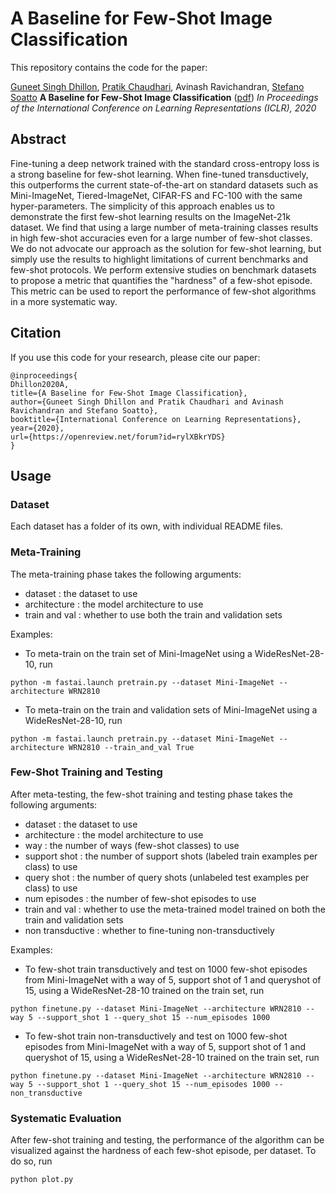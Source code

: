 # A Baseline for Few-Shot Image Classification

This repository contains the code for the paper:

[Guneet Singh Dhillon](https://guneet-dhillon.github.io/), [Pratik Chaudhari](https://pratikac.github.io/), Avinash Ravichandran, [Stefano Soatto](http://web.cs.ucla.edu/~soatto/)
**A Baseline for Few-Shot Image Classification** ([pdf](https://openreview.net/pdf?id=rylXBkrYDS))
*In Proceedings of the International Conference on Learning Representations (ICLR), 2020*

## Abstract

Fine-tuning a deep network trained with the standard cross-entropy loss is a strong baseline for few-shot learning.
When fine-tuned transductively, this outperforms the current state-of-the-art on standard datasets such as Mini-ImageNet, Tiered-ImageNet, CIFAR-FS and FC-100 with the same hyper-parameters.
The simplicity of this approach enables us to demonstrate the first few-shot learning results on the ImageNet-21k dataset.
We find that using a large number of meta-training classes results in high few-shot accuracies even for a large number of few-shot classes.
We do not advocate our approach as the solution for few-shot learning, but simply use the results to highlight limitations of current benchmarks and few-shot protocols.
We perform extensive studies on benchmark datasets to propose a metric that quantifies the "hardness" of a few-shot episode.
This metric can be used to report the performance of few-shot algorithms in a more systematic way.

## Citation

If you use this code for your research, please cite our paper:
```
@inproceedings{
Dhillon2020A,
title={A Baseline for Few-Shot Image Classification},
author={Guneet Singh Dhillon and Pratik Chaudhari and Avinash Ravichandran and Stefano Soatto},
booktitle={International Conference on Learning Representations},
year={2020},
url={https://openreview.net/forum?id=rylXBkrYDS}
}
```

## Usage

### Dataset

Each dataset has a folder of its own, with individual README files.

### Meta-Training

The meta-training phase takes the following arguments:
- dataset           : the dataset to use
- architecture      : the model architecture to use
- train and val     : whether to use both the train and validation sets

Examples:
- To meta-train on the train set of Mini-ImageNet using a WideResNet-28-10, run
```
python -m fastai.launch pretrain.py --dataset Mini-ImageNet --architecture WRN2810
```
- To meta-train on the train and validation sets of Mini-ImageNet using a WideResNet-28-10, run
```
python -m fastai.launch pretrain.py --dataset Mini-ImageNet --architecture WRN2810 --train_and_val True
```

### Few-Shot Training and Testing

After meta-testing, the few-shot training and testing phase takes the following arguments:
- dataset           : the dataset to use
- architecture      : the model architecture to use
- way               : the number of ways (few-shot classes) to use
- support shot      : the number of support shots (labeled train examples per class) to use
- query shot        : the number of query shots (unlabeled test examples per class) to use
- num episodes      : the number of few-shot episodes to use
- train and val     : whether to use the meta-trained model trained on both the train and validation sets
- non transductive  : whether to fine-tuning non-transductively

Examples:
- To few-shot train transductively and test on 1000 few-shot episodes from Mini-ImageNet with a way of 5, support shot of 1 and queryshot of 15, using a WideResNet-28-10 trained on the train set, run
```
python finetune.py --dataset Mini-ImageNet --architecture WRN2810 --way 5 --support_shot 1 --query_shot 15 --num_episodes 1000
```
- To few-shot train non-transductively and test on 1000 few-shot episodes from Mini-ImageNet with a way of 5, support shot of 1 and queryshot of 15, using a WideResNet-28-10 trained on the train set, run
```
python finetune.py --dataset Mini-ImageNet --architecture WRN2810 --way 5 --support_shot 1 --query_shot 15 --num_episodes 1000 --non_transductive
```

### Systematic Evaluation

After few-shot training and testing, the performance of the algorithm can be visualized against the hardness of each few-shot episode, per dataset. To do so, run
```
python plot.py
```
